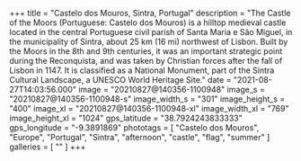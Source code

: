 +++
title = "Castelo dos Mouros, Sintra, Portugal"
description = "The Castle of the Moors (Portuguese: Castelo dos Mouros) is a hilltop medieval castle located in the central Portuguese civil parish of Santa Maria e São Miguel, in the municipality of Sintra, about 25 km (16 mi) northwest of Lisbon. Built by the Moors in the 8th and 9th centuries, it was an important strategic point during the Reconquista, and was taken by Christian forces after the fall of Lisbon in 1147. It is classified as a National Monument, part of the Sintra Cultural Landscape, a UNESCO World Heritage Site."
date = "2021-08-27T14:03:56.000"
image = "20210827@140356-1100948"
image_s = "20210827@140356-1100948-s"
image_width_s = "301"
image_height_s = "400"
image_xl = "20210827@140356-1100948-xl"
image_width_xl = "769"
image_height_xl = "1024"
gps_latitude = "38.7924243833333"
gps_longitude = "-9.3891869"
phototags = [ "Castelo dos Mouros", "Europe", "Portugal", "Sintra", "afternoon", "castle", "flag", "summer" ]
galleries = [ "" ]
+++
